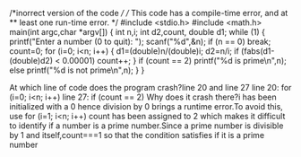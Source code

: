  /*inorrect version of the code */
 /* This code has a compile-time error, and at
 ** least one run-time error. */
 #include <stdio.h>
 #include <math.h>
 main(int argc,char *argv[])
 {
 int
 n,i;
 int
 d2,count,
 double d1;
 while (1)
 {
 printf("Enter a number (0 to quit): ");
 scanf("%d",&n);
 if (n == 0)
 break;
 count=0;
 for (i=0; i<n; i++)
 {
 d1=(double)n/(double)i;
 d2=n/i;
 if (fabs(d1-(double)d2) < 0.00001)
 count++;
 }
 if (count == 2)
 printf("%d is prime\n",n);
 else
 printf("%d is not prime\n",n);
 }
 }

 At which line of code does the program crash?line 20 and line 27
 line 20: for (i=0; i<n; i++)
 line 27: if (count == 2)
 Why does it crash there?i has been initialized with a 0 hence division by 0 brings a runtime error.To avoid this, use for (i=1; i<n; i++)
 count has been assigned to 2 which makes it difficult to identify if a number is a prime number.Since a prime number is divisible by 1 and itself,count===1 so that the condition satisfies if it is a prime number
